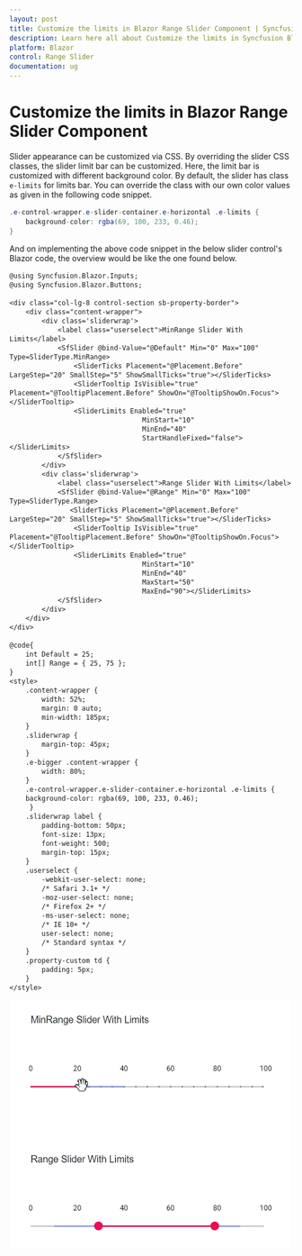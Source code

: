 ```yaml
---
layout: post
title: Customize the limits in Blazor Range Slider Component | Syncfusion
description: Learn here all about Customize the limits in Syncfusion Blazor Range Slider component and more.
platform: Blazor
control: Range Slider
documentation: ug
---
```


# Customize the limits in Blazor Range Slider Component

Slider appearance can be customized via CSS. By overriding the slider CSS classes, the slider limit bar can be customized. Here, the limit bar is customized with different background color. By default, the slider has class `e-limits` for limits bar. You can override the class with our own color values as given in the following code snippet.

```csharp
.e-control-wrapper.e-slider-container.e-horizontal .e-limits {
    background-color: rgba(69, 100, 233, 0.46);
}
```

And on implementing the above code snippet in the below slider control's Blazor code, the overview would be like the one found below.

```cshtml
@using Syncfusion.Blazor.Inputs;
@using Syncfusion.Blazor.Buttons;

<div class="col-lg-8 control-section sb-property-border">
    <div class="content-wrapper">
        <div class='sliderwrap'>
            <label class="userselect">MinRange Slider With Limits</label>
            <SfSlider @bind-Value="@Default" Min="0" Max="100" Type=SliderType.MinRange>
                <SliderTicks Placement="@Placement.Before" LargeStep="20" SmallStep="5" ShowSmallTicks="true"></SliderTicks>
                <SliderTooltip IsVisible="true" Placement="@TooltipPlacement.Before" ShowOn="@TooltipShowOn.Focus"></SliderTooltip>
                <SliderLimits Enabled="true"
                                 MinStart="10"
                                 MinEnd="40"
                                 StartHandleFixed="false"></SliderLimits>
            </SfSlider>
        </div>
        <div class='sliderwrap'>
            <label class="userselect">Range Slider With Limits</label>
            <SfSlider @bind-Value="@Range" Min="0" Max="100" Type=SliderType.Range>
               <SliderTicks Placement="@Placement.Before" LargeStep="20" SmallStep="5" ShowSmallTicks="true"></SliderTicks>
                <SliderTooltip IsVisible="true" Placement="@TooltipPlacement.Before" ShowOn="@TooltipShowOn.Focus"></SliderTooltip>
                <SliderLimits Enabled="true"
                                 MinStart="10"
                                 MinEnd="40"
                                 MaxStart="50"
                                 MaxEnd="90"></SliderLimits>
            </SfSlider>
        </div>
    </div>
</div>

@code{
    int Default = 25;
    int[] Range = { 25, 75 };
}
<style>
    .content-wrapper {
        width: 52%;
        margin: 0 auto;
        min-width: 185px;
    }
    .sliderwrap {
        margin-top: 45px;
    }
    .e-bigger .content-wrapper {
        width: 80%;
    }
    .e-control-wrapper.e-slider-container.e-horizontal .e-limits {
    background-color: rgba(69, 100, 233, 0.46);
     }
    .sliderwrap label {
        padding-bottom: 50px;
        font-size: 13px;
        font-weight: 500;
        margin-top: 15px;
    }
    .userselect {
        -webkit-user-select: none;
        /* Safari 3.1+ */
        -moz-user-select: none;
        /* Firefox 2+ */
        -ms-user-select: none;
        /* IE 10+ */
        user-select: none;
        /* Standard syntax */
    }
    .property-custom td {
        padding: 5px;
    }
</style>
```

![Blazor- Slider - Limits](./../images/limits.gif)